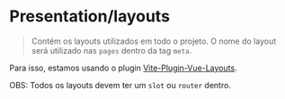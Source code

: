 # Presentation/layouts

> Contém os layouts utilizados em todo o projeto. O nome do layout será utilizado
> nas `pages` dentro da tag `meta`.

Para isso, estamos usando o plugin [Vite-Plugin-Vue-Layouts](https://github.com/JohnCampionJr/vite-plugin-vue-layouts).

OBS: Todos os layouts devem ter um `slot` ou `router` dentro.
